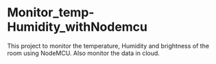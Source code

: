 # Monitor_temp-Humidity_withNodemcu
This project to monitor the temperature, Humidity and brightness of the room using NodeMCU. Also monitor the data in cloud.
